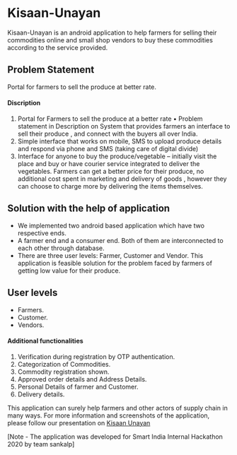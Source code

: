 # Kisaan-Unayan
Kisaan-Unayan is an android application to help farmers for selling their commodities online and small shop vendors to buy these commodities according to the service provided.

## Problem Statement
Portal for farmers to sell the produce at better rate.
#### Discription
1. Portal for Farmers to sell the produce at a better rate • Problem statement in Description on  System that provides farmers an interface to sell their produce , and connect with the buyers all over India.
2. Simple interface that works on mobile, SMS to upload produce details and respond via phone and SMS (taking care of digital divide)
3. Interface for anyone to buy the produce/vegetable – initially visit the place and buy or have courier service integrated to deliver the vegetables. Farmers can get a better price for their produce, no additional cost spent in marketing and delivery of goods , however they can choose to charge more by delivering the items themselves.

## Solution with the help of application
- We implemented two android based application which have two respective ends. 
- A farmer end and a consumer end. Both of them are interconnected to each other through database. 
- There are three user levels: Farmer, Customer and Vendor.
This application is feasible solution for the problem faced by farmers of getting low value  for their  produce.

## User levels
- Farmers.
- Customer.
- Vendors.

#### Additional functionalities
1. Verification during registration by OTP authentication.
2. Categorization of Commodities. 
3. Commodity registration shown.
4. Approved order details and Address Details.
5. Personal Details of farmer and Customer.
6. Delivery details.

This application can surely help farmers and other actors of supply chain in many ways. For more information and screenshots of the application, please follow our presentation on [Kisaan Unayan](https://docs.google.com/presentation/d/1QEB2SYx7Gv7QLhA6anbsthbXQHzgi6SRGAzSkLpMsyA/edit?usp=sharing)

[Note - The application was developed for Smart India Internal Hackathon 2020 by team sankalp]
